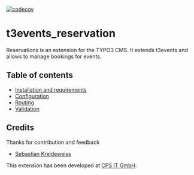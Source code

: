 [![codecov](https://codecov.io/gh/dwenzel/t3events_reservation/branch/master/graph/badge.svg)](https://codecov.io/gh/dwenzel/t3events_reservation)

t3events_reservation
====================

Reservations is an extension for the TYPO3 CMS. It extends t3events and allows to manage bookings for events.

## Table of contents
- [Installation and requirements](/Documentation/INSTALL.md)
- [Configuration](/Documentation/CONFIGURATION.md)
- [Routing](/Documentation/ROUTING.md)
- [Validation](/Documentation/Validation.md)

## Credits
Thanks for contribution and feedback
* [Sebastian Kreideweiss](https://github.com/kreidewe)

This extension has been developed at [CPS IT GmbH](https://cps-it.de).

